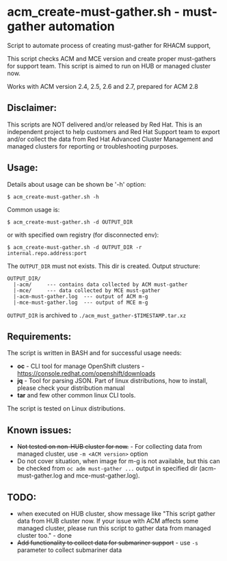 # acm_create-must-gather.sh - must-gather automation
    
Script to automate process of creating must-gather for RHACM support,

This script checks ACM and MCE version and create proper must-gathers
for support team. This script is aimed to run on HUB or managed cluster now.

Works with ACM version 2.4, 2.5, 2.6 and 2.7, prepared for ACM 2.8

## Disclaimer:

This scripts are NOT delivered and/or released by Red Hat. This is an independent project to help customers and Red Hat Support team to export and/or collect the data from Red Hat Advanced Cluster Management and managed clusters for reporting or troubleshooting purposes.

## Usage:

Details about usage can be shown be '-h' option:

```
$ acm_create-must-gather.sh -h
```

Common usage is:

```
$ acm_create-must-gather.sh -d OUTPUT_DIR
```

or with specified own registry (for disconnected env):

```
$ acm_create-must-gather.sh -d OUTPUT_DIR -r internal.repo.address:port
```

The `OUTPUT_DIR` must not exists. This dir is created. Output structure:

```
OUTPUT_DIR/
  |-acm/     --- contains data collected by ACM must-gather
  |-mce/     --- data collected by MCE must-gather
  |-acm-must-gather.log  --- output of ACM m-g
  |-mce-must-gather.log  --- output of MCE m-g
```

`OUTPUT_DIR` is archived to `./acm_must_gather-$TIMESTAMP.tar.xz`

## Requirements:

The script is written in BASH and for successful usage needs:
  * **oc** - CLI tool for manage OpenShift clusters - https://console.redhat.com/openshift/downloads
  * **jq** - Tool for parsing JSON. Part of linux distributions, how to install, please check your distribution manual
  * **tar** and few other common linux CLI tools.

The script is tested on Linux distributions.

## Known issues:
  * ~~Not tested on non-HUB cluster for now.~~ - For collecting data from managed cluster, use `-m <ACM version>` option
  * Do not cover situation, when image for m-g is not available, but
    this can be checked from `oc adm must-gather ...` output in specified
    dir (acm-must-gather.log and mce-must-gather.log).


## TODO:
  * when executed on HUB cluster, show message like "This script gather data from HUB cluster now. If your issue with ACM affects some managed cluster, please run this script to gather data from managed cluster too." - done
  * ~~Add functionality to collect data for submariner support~~ - use `-s` parameter to collect submariner data
